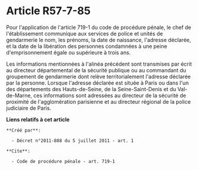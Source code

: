 # Article R57-7-85

Pour l'application de l'article 719-1 du code de procédure pénale, le chef de l'établissement communique aux services de
police et unités de gendarmerie le nom, les prénoms, la date de naissance, l'adresse déclarée, et la date de la libération
des personnes condamnées à une peine d'emprisonnement égale ou supérieure à trois ans. 

Les informations mentionnées à l'alinéa précédent sont transmises par écrit au directeur départemental de la sécurité
publique ou au commandant du groupement de gendarmerie dont relève territorialement l'adresse déclarée par la personne.
Lorsque l'adresse déclarée est située à Paris ou dans l'un des départements des Hauts-de-Seine, de la Seine-Saint-Denis et du
Val-de-Marne, ces informations sont adressées au directeur de la sécurité de proximité de l'agglomération parisienne et au
directeur régional de la police judiciaire de Paris.

**Liens relatifs à cet article**

	**Créé par**:

	  - Décret n°2011-808 du 5 juillet 2011 - art. 1

	**Cite**:

	  - Code de procédure pénale - art. 719-1

